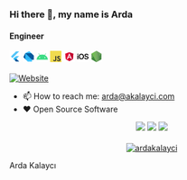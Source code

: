 ### Hi there 👋, my name is Arda
#### Engineer


<code><img height="20" src="https://raw.githubusercontent.com/github/explore/80688e429a7d4ef2fca1e82350fe8e3517d3494d/topics/flutter/flutter.png"></code>
<code><img height="20" src="https://raw.githubusercontent.com/github/explore/80688e429a7d4ef2fca1e82350fe8e3517d3494d/topics/dart/dart.png"></code>
<code><img height="20" src="https://raw.githubusercontent.com/github/explore/80688e429a7d4ef2fca1e82350fe8e3517d3494d/topics/android/android.png"></code>
<code><img height="20" src="https://raw.githubusercontent.com/github/explore/80688e429a7d4ef2fca1e82350fe8e3517d3494d/topics/javascript/javascript.png"></code>
<code><img height="20" src="https://raw.githubusercontent.com/github/explore/80688e429a7d4ef2fca1e82350fe8e3517d3494d/topics/angular/angular.png"></code>
<code><img height="20" src="https://raw.githubusercontent.com/github/explore/80688e429a7d4ef2fca1e82350fe8e3517d3494d/topics/ios/ios.png"></code>
<code><img height="20" src="https://raw.githubusercontent.com/github/explore/80688e429a7d4ef2fca1e82350fe8e3517d3494d/topics/nodejs/nodejs.png"></code>\
\
[![Website](https://img.shields.io/badge/Website-akalayci.com-informational?style=flat-square&color=black&logo=vercel&logoColor=white)](https://akalayci.com)



- 📫 How to reach me: arda@akalayci.com
- ❤️ Open Source Software


<p align="center">
  <img height="50%" width="auto" src ="https://github-readme-stats.vercel.app/api?username=ardakalayci&show_icons=true&count_private=true&theme=darcula&hide_border=true&hide=issues,contribs&bg_color=00000000">
  <img height="50%" width="auto" src ="https://github-readme-stats.vercel.app/api/top-langs/?username=ardakalayci&layout=compact&hide_border=true&theme=darcula&bg_color=00000000&langs_count=6&hide=jupyter%20notebook,tex,css,php&exclude_repo=Pacman-AI">
  <img src ="https://github-readme-streak-stats.herokuapp.com?user=ardakalayci&theme=darcula&hide_border=true&background=FFFFFF00">
  <br>
  <br>
  <a href="https://www.buymeacoffee.com/ardakalayci"> <img align="center" src="https://cdn.buymeacoffee.com/buttons/v2/default-orange.png" height="50" width="210" alt="ardakalayci" /></a>
</p>

Arda Kalaycı
